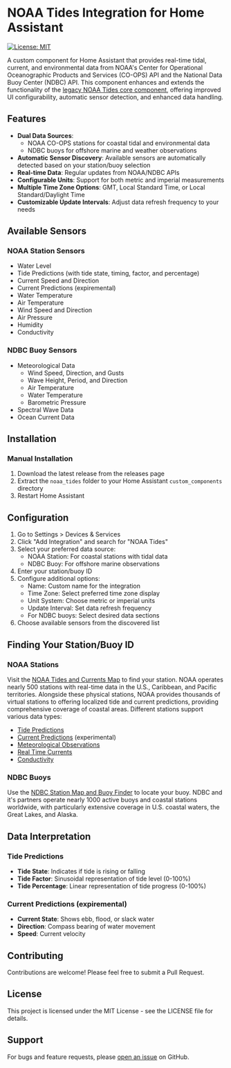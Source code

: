 # NOAA Tides Integration for Home Assistant

<!--
[![hacs_badge](https://img.shields.io/badge/HACS-Custom-41BDF5.svg)](https://github.com/hacs/integration)
-->
[![License: MIT](https://img.shields.io/badge/License-MIT-yellow.svg)](https://opensource.org/licenses/MIT)

A custom component for Home Assistant that provides real-time tidal, current, and environmental data from NOAA's Center for Operational Oceanographic Products and Services (CO-OPS) API and the National Data Buoy Center (NDBC) API. This component enhances and extends the functionality of the [legacy NOAA Tides core component](https://www.home-assistant.io/integrations/noaa_tides/), offering improved UI configurability, automatic sensor detection, and enhanced data handling.

## Features

- **Dual Data Sources**: 
  - NOAA CO-OPS stations for coastal tidal and environmental data
  - NDBC buoys for offshore marine and weather observations
- **Automatic Sensor Discovery**: Available sensors are automatically detected based on your station/buoy selection
- **Real-time Data**: Regular updates from NOAA/NDBC APIs
- **Configurable Units**: Support for both metric and imperial measurements
- **Multiple Time Zone Options**: GMT, Local Standard Time, or Local Standard/Daylight Time
- **Customizable Update Intervals**: Adjust data refresh frequency to your needs

## Available Sensors

### NOAA Station Sensors
- Water Level
- Tide Predictions (with tide state, timing, factor, and percentage)
- Current Speed and Direction
- Current Predictions (expiremental)
- Water Temperature
- Air Temperature
- Wind Speed and Direction
- Air Pressure
- Humidity
- Conductivity

### NDBC Buoy Sensors
- Meteorological Data
  - Wind Speed, Direction, and Gusts
  - Wave Height, Period, and Direction
  - Air Temperature
  - Water Temperature
  - Barometric Pressure
- Spectral Wave Data
- Ocean Current Data

## Installation

<!--
### Using HACS (Recommended)

1. Ensure you have [HACS](https://hacs.xyz/) installed
2. Add this repository as a custom repository in HACS:
   - Go to HACS > Integrations
   - Click the three dots in the top right
   - Select "Custom repositories"
   - Add `Flight-Lab/home_assistant_noaa_tides` with Category "Integration"
3. Click "Install"
4. Restart Home Assistant
-->

### Manual Installation

1. Download the latest release from the releases page
2. Extract the `noaa_tides` folder to your Home Assistant `custom_components` directory
3. Restart Home Assistant

## Configuration

1. Go to Settings > Devices & Services
2. Click "Add Integration" and search for "NOAA Tides"
3. Select your preferred data source:
   - NOAA Station: For coastal stations with tidal data
   - NDBC Buoy: For offshore marine observations
4. Enter your station/buoy ID
5. Configure additional options:
   - Name: Custom name for the integration
   - Time Zone: Select preferred time zone display
   - Unit System: Choose metric or imperial units
   - Update Interval: Set data refresh frequency
   - For NDBC buoys: Select desired data sections
6. Choose available sensors from the discovered list

## Finding Your Station/Buoy ID

### NOAA Stations
Visit the [NOAA Tides and Currents Map](https://tidesandcurrents.noaa.gov/map/) to find your station. NOAA operates nearly 500 stations with real-time data in the U.S., Caribbean, and Pacific territories. Alongside these physical stations, NOAA provides thousands of virtual stations to offering localized tide and current predictions, providing comprehensive coverage of coastal areas. Different stations support various data types:
- [Tide Predictions](https://tidesandcurrents.noaa.gov/map/index.html?type=tidepredictions)
- [Current Predictions](https://tidesandcurrents.noaa.gov/map/index.html?type=currentpredictions) (experimental)
- [Meteorological Observations](https://tidesandcurrents.noaa.gov/map/index.html?type=meteorological)
- [Real Time Currents](https://tidesandcurrents.noaa.gov/map/index.html?type=currents)
- [Conductivity](https://tidesandcurrents.noaa.gov/map/index.html?type=conductivity)

### NDBC Buoys
Use the [NDBC Station Map and Buoy Finder](https://www.ndbc.noaa.gov/obs.shtml?type=oceans&status=r&pgm=IOOS%20Partners|International%20Partners|Marine%20METAR|NDBC%20Meteorological%2FOcean|NERRS|NOS%2FCO-OPS&op=&ls=n) to locate your buoy.
NDBC and it's partners operate nearly 1000 active buoys and coastal stations worldwide, with particularly extensive coverage in U.S. coastal waters, the Great Lakes, and Alaska.
<!-- narrow map parameters with further testing -->

## Data Interpretation

### Tide Predictions
- **Tide State**: Indicates if tide is rising or falling
- **Tide Factor**: Sinusoidal representation of tide level (0-100%)
- **Tide Percentage**: Linear representation of tide progress (0-100%)

### Current Predictions (expiremental)
- **Current State**: Shows ebb, flood, or slack water
- **Direction**: Compass bearing of water movement
- **Speed**: Current velocity

## Contributing

Contributions are welcome! Please feel free to submit a Pull Request.

## License

This project is licensed under the MIT License - see the LICENSE file for details.

## Support

For bugs and feature requests, please [open an issue](https://github.com/Flight-Lab/ha_noaa_tides/issues) on GitHub.

<!--

## Sample configuration

![Configuration step 1](/images/config1.png)
![Configuration step 2](/images/config2.png)
![Configuration step 3](/images/config3.png)

## Usage

Once configured, the NOAA Tides integration will create a device/hub for the station and sensor entities that provide tide data, and other station data. You can use these sensors in your automations, scripts, and dashboards.

Tide factor is used to create a sinusoidal wave graph to represent the tide level when a station doesn't offer a water level sensor.

Tide percentage creates a linear graph and is useful for making something like a tide clock.


![Device page](/images/device_page.png)
![Tide state](/images/tide_state.png)
-->
